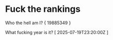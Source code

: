 # Fuck the rankings

Who the hell am I?
{ 19885349 }

What fucking year is it?
[ 2025-07-19T23:20:00Z ]
